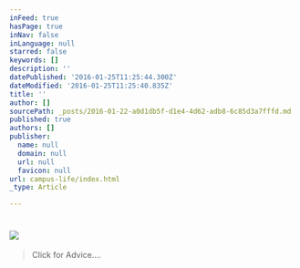 ```yaml
---
inFeed: true
hasPage: true
inNav: false
inLanguage: null
starred: false
keywords: []
description: ''
datePublished: '2016-01-25T11:25:44.300Z'
dateModified: '2016-01-25T11:25:40.835Z'
title: ''
author: []
sourcePath: _posts/2016-01-22-a0d1db5f-d1e4-4d62-adb8-6c85d3a7fffd.md
published: true
authors: []
publisher:
  name: null
  domain: null
  url: null
  favicon: null
url: campus-life/index.html
_type: Article

---
```

# 

## ![](https://s3-us-west-2.amazonaws.com/the-grid-img/p/514c1cb445adf62217bb0b179e8b86c30686fb59.jpg)

> Click for Advice....